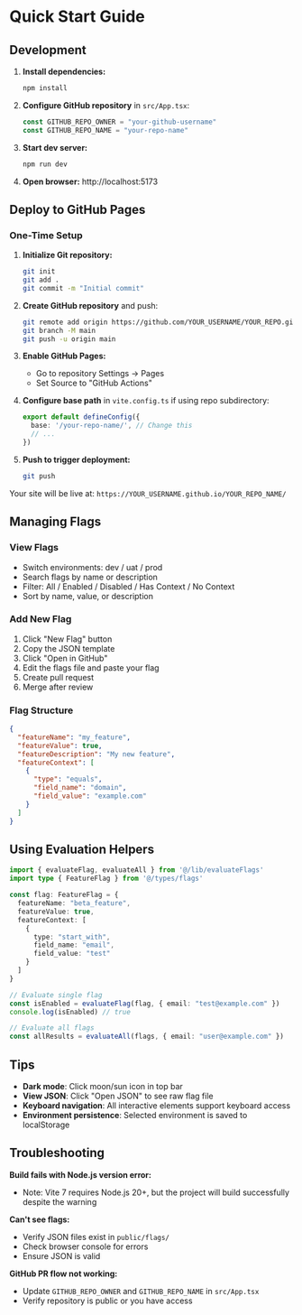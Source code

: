 # Quick Start Guide

## Development

1. **Install dependencies:**
   ```bash
   npm install
   ```

2. **Configure GitHub repository** in `src/App.tsx`:
   ```typescript
   const GITHUB_REPO_OWNER = "your-github-username"
   const GITHUB_REPO_NAME = "your-repo-name"
   ```

3. **Start dev server:**
   ```bash
   npm run dev
   ```

4. **Open browser:** http://localhost:5173

## Deploy to GitHub Pages

### One-Time Setup

1. **Initialize Git repository:**
   ```bash
   git init
   git add .
   git commit -m "Initial commit"
   ```

2. **Create GitHub repository** and push:
   ```bash
   git remote add origin https://github.com/YOUR_USERNAME/YOUR_REPO.git
   git branch -M main
   git push -u origin main
   ```

3. **Enable GitHub Pages:**
   - Go to repository Settings → Pages
   - Set Source to "GitHub Actions"

4. **Configure base path** in `vite.config.ts` if using repo subdirectory:
   ```typescript
   export default defineConfig({
     base: '/your-repo-name/', // Change this
     // ...
   })
   ```

5. **Push to trigger deployment:**
   ```bash
   git push
   ```

Your site will be live at: `https://YOUR_USERNAME.github.io/YOUR_REPO_NAME/`

## Managing Flags

### View Flags
- Switch environments: dev / uat / prod
- Search flags by name or description
- Filter: All / Enabled / Disabled / Has Context / No Context
- Sort by name, value, or description

### Add New Flag
1. Click "New Flag" button
2. Copy the JSON template
3. Click "Open in GitHub"
4. Edit the flags file and paste your flag
5. Create pull request
6. Merge after review

### Flag Structure
```json
{
  "featureName": "my_feature",
  "featureValue": true,
  "featureDescription": "My new feature",
  "featureContext": [
    {
      "type": "equals",
      "field_name": "domain",
      "field_value": "example.com"
    }
  ]
}
```

## Using Evaluation Helpers

```typescript
import { evaluateFlag, evaluateAll } from '@/lib/evaluateFlags'
import type { FeatureFlag } from '@/types/flags'

const flag: FeatureFlag = {
  featureName: "beta_feature",
  featureValue: true,
  featureContext: [
    {
      type: "start_with",
      field_name: "email",
      field_value: "test"
    }
  ]
}

// Evaluate single flag
const isEnabled = evaluateFlag(flag, { email: "test@example.com" })
console.log(isEnabled) // true

// Evaluate all flags
const allResults = evaluateAll(flags, { email: "user@example.com" })
```

## Tips

- **Dark mode**: Click moon/sun icon in top bar
- **View JSON**: Click "Open JSON" to see raw flag file
- **Keyboard navigation**: All interactive elements support keyboard access
- **Environment persistence**: Selected environment is saved to localStorage

## Troubleshooting

**Build fails with Node.js version error:**
- Note: Vite 7 requires Node.js 20+, but the project will build successfully despite the warning

**Can't see flags:**
- Verify JSON files exist in `public/flags/`
- Check browser console for errors
- Ensure JSON is valid

**GitHub PR flow not working:**
- Update `GITHUB_REPO_OWNER` and `GITHUB_REPO_NAME` in `src/App.tsx`
- Verify repository is public or you have access
